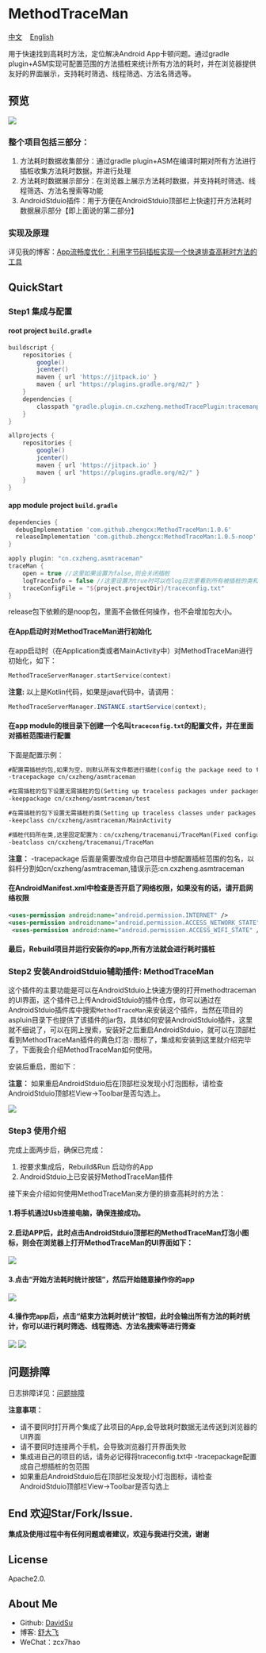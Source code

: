 # MethodTraceMan

<p>
<a href="README.md">中文</a>&nbsp;&nbsp;&nbsp;
<a href="README_en.md">English</a>
</p>

用于快速找到高耗时方法，定位解决Android App卡顿问题。通过gradle plugin+ASM实现可配置范围的方法插桩来统计所有方法的耗时，并在浏览器提供友好的界面展示，支持耗时筛选、线程筛选、方法名筛选等。


## 预览
<img src="methodtraceman.png" width:800 height:500/>


### 整个项目包括三部分：

1. 方法耗时数据收集部分：通过gradle plugin+ASM在编译时期对所有方法进行插桩收集方法耗时数据，并进行处理
2. 方法耗时数据展示部分：在浏览器上展示方法耗时数据，并支持耗时筛选、线程筛选、方法名搜索等功能
3. AndroidStduio插件：用于方便在AndroidStduio顶部栏上快速打开方法耗时数据展示部分【即上面说的第二部分】

### 实现及原理
详见我的博客：[App流畅度优化：利用字节码插桩实现一个快速排查高耗时方法的工具](https://juejin.im/post/5da33dc56fb9a04e35597a47)


## QuickStart

### Step1 集成与配置

#### root project `build.gradle`

```groovy
buildscript {
    repositories {
        google()
        jcenter()
        maven { url 'https://jitpack.io' }
        maven { url "https://plugins.gradle.org/m2/" }
    }
    dependencies {
        classpath "gradle.plugin.cn.cxzheng.methodTracePlugin:tracemanplugin:1.0.3"
    }
}

allprojects {
    repositories {
        google()
        jcenter()
        maven { url 'https://jitpack.io' }
        maven { url "https://plugins.gradle.org/m2/" }
    }
}
```

#### app module project `build.gradle`

```groovy
dependencies {
  debugImplementation 'com.github.zhengcx:MethodTraceMan:1.0.6'
  releaseImplementation 'com.github.zhengcx:MethodTraceMan:1.0.5-noop'
}

apply plugin: "cn.cxzheng.asmtraceman"
traceMan {
    open = true //这里如果设置为false,则会关闭插桩
    logTraceInfo = false //这里设置为true时可以在log日志里看到所有被插桩的类和方法
    traceConfigFile = "${project.projectDir}/traceconfig.txt"
}
```
release包下依赖的是noop包，里面不会做任何操作，也不会增加包大小。

#### 在App启动时对MethodTraceMan进行初始化
在app启动时（在Application类或者MainActivity中）对MethodTraceMan进行初始化，如下：
```kotlin
MethodTraceServerManager.startService(context)
```
**注意:** 以上是Kotlin代码，如果是java代码中，请调用：
```java
MethodTraceServerManager.INSTANCE.startService(context);
```

#### 在app module的根目录下创建一个名叫`traceconfig.txt`的配置文件，并在里面对插桩范围进行配置
下面是配置示例：
```txt
#配置需插桩的包,如果为空，则默认所有文件都进行插桩(config the package need to trace,If they are empty, all files are traced by default.)
-tracepackage cn/cxzheng/asmtraceman

#在需插桩的包下设置无需插桩的包(Setting up traceless packages under packages that require trace)
-keeppackage cn/cxzheng/asmtraceman/test

#在需插桩的包下设置无需插桩的类(Setting up traceless classes under packages that require trace)
-keepclass cn/cxzheng/asmtraceman/MainActivity

#插桩代码所在类,这里固定配置为：cn/cxzheng/tracemanui/TraceMan(Fixed configuration here: cn/cxzheng/tracemanui/TraceMan)
-beatclass cn/cxzheng/tracemanui/TraceMan
```

**注意：** -tracepackage 后面是需要改成你自己项目中想配置插桩范围的包名，以斜杆分割如cn/cxzheng/asmtraceman,错误示范:cn.cxzheng.asmtraceman

#### 在AndroidManifest.xml中检查是否开启了网络权限，如果没有的话，请开启网络权限
```xml
<uses-permission android:name="android.permission.INTERNET" />
<uses-permission android:name="android.permission.ACCESS_NETWORK_STATE" />
 <uses-permission android:name="android.permission.ACCESS_WIFI_STATE" />
```

#### 最后，Rebuild项目并运行安装你的app,所有方法就会进行耗时插桩


### Step2 安装AndroidStduio辅助插件: MethodTraceMan

这个插件的主要功能是可以在AndroidStduio上快速方便的打开methodtraceman的UI界面，这个插件已上传AndroidStduio的插件仓库，你可以通过在AndroidStduio插件库中搜索`MethodTraceMan`来安装这个插件，当然在项目的aspluin目录下也提供了该插件的jar包，具体如何安装AndroidStduio插件，这里就不细说了，可以在网上搜索，安装好之后重启AndroidStduio，就可以在顶部栏看到MethodTraceMan插件的黄色灯泡💡图标了，集成和安装到这里就介绍完毕了，下面我会介绍MethodTraceMan如何使用。

安装后重启，图如下：

**注意：** 如果重启AndroidStduio后在顶部栏没发现小灯泡图标，请检查AndroidStduio顶部栏View->Toolbar是否勾选上。

<img src="aspluginicon.png" width:400 height:250/>

### Step3 使用介绍
完成上面两步后，确保已完成：

1. 按要求集成后，Rebuild&Run 启动你的App
2. AndroidStduio上已安装好MethodTraceMan插件

接下来会介绍如何使用MethodTraceMan来方便的排查高耗时的方法：

#### 1.将手机通过Usb连接电脑，确保连接成功。

#### 2.启动APP后，此时点击AndroidStduio顶部栏的MethodTraceMan灯泡小图标，则会在浏览器上打开MethodTraceMan的UI界面如下：

<img src="img/startui.png" width:600 height:350/>


#### 3.点击“开始方法耗时统计按钮”，然后开始随意操作你的app
<img src="img/startwork.png" width:600 height:350/>

#### 4.操作完app后，点击“结束方法耗时统计”按钮，此时会输出所有方法的耗时统计，你可以进行耗时筛选、线程筛选、方法名搜索等进行筛查
<img src="img/endwork.png" width:600 height:350/>

<img src="img/result.png" width:600 height:350/>


## 问题排障

日志排障详见：<a href="问题排障.md">问题排障</a>

**注意事项：**
* 请不要同时打开两个集成了此项目的App,会导致耗时数据无法传送到浏览器的UI界面
* 请不要同时连接两个手机，会导致浏览器打开界面失败
* 集成进自己的项目的话，请务必记得将traceconfig.txt中 -tracepackage配置成自己想插桩的包范围
* 如果重启AndroidStduio后在顶部栏没发现小灯泡图标，请检查AndroidStduio顶部栏View->Toolbar是否勾选上



## End 欢迎Star/Fork/Issue.

**集成及使用过程中有任何问题或者建议，欢迎与我进行交流，谢谢**



## License

Apache2.0.


## About Me

- Github: [DavidSu](https://github.com/zhengcx)
- 博客: [舒大飞](https://juejin.im/user/5a6d2293518825734a74ed4c/posts)
- WeChat：zcx7hao
